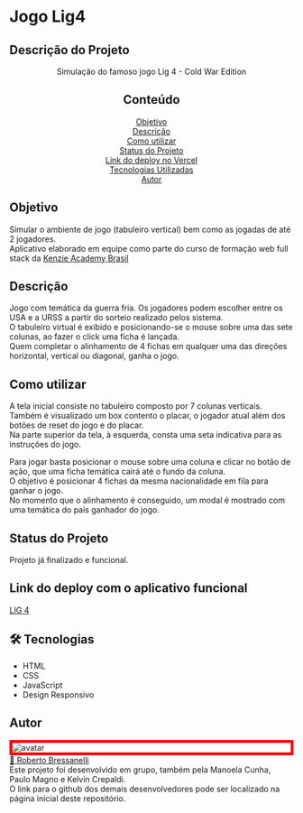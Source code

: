 # Jogo Lig4

## Descrição do Projeto


<p align="center">Simulação do famoso jogo Lig 4 - Cold War Edition</p>

<h2 align="center">Conteúdo</h2>

<p align="center">
  <a href="#objetivo">Objetivo</a> <br />
  <a href="#description">Descrição</a> <br />
  <a href="#use">Como utilizar</a> <br />
  <a href="#status">Status do Projeto</a> <br />
  <a href="#deploy">Link do deploy no Vercel</a> <br />
  <a href="#tech">Tecnologias Utilizadas</a> <br />
  <a href="#author">Autor</a> <br />
</p>

<h2 id="objetivo">Objetivo</h2>
Simular o ambiente de jogo (tabuleiro vertical) bem como as jogadas de até 2 jogadores. </br>
Aplicativo elaborado em equipe como parte do curso de formação web full stack da <a href="https://kenzie.com.br/">Kenzie Academy Brasil</a>

<h2 id="description">Descrição</h2>
Jogo com temática da guerra fria. Os jogadores podem escolher entre os USA e a URSS a partir do sorteio realizado pelos sistema.</br>
O tabuleiro virtual é exibido e posicionando-se o mouse sobre uma das sete colunas, ao  fazer o click uma ficha é lançada. </br>
Quem completar o alinhamento de 4 fichas em qualquer uma das direções horizontal, vertical ou diagonal, ganha o jogo.


<h2 id="use">Como utilizar</h2>

A tela inicial consiste no tabuleiro composto por 7 colunas verticais.</br>
Também é visualizado um box contento o placar, o jogador atual além dos botões de reset do jogo e do placar.</br>
Na parte superior da tela, à esquerda, consta uma seta indicativa para as instruções do jogo.</br>

Para jogar basta posicionar o mouse sobre uma coluna e clicar no botão de ação, que uma ficha temática cairá até o fundo da coluna.</br>
O objetivo é posicionar 4 fichas da mesma nacionalidade em fila para ganhar o jogo.</br>
No momento que o alinhamento é conseguido, um modal é mostrado com uma temática do país ganhador do jogo.</br>

  
<h2 id="status">Status do Projeto</h2>
Projeto já finalizado e funcional.
  
<h2 id="deploy">Link do deploy com o aplicativo funcional</h2>
<a href="https://rbressanelli.github.io/Game_Lig4_ColdWar_edition/">LIG 4</a>

<h2 id="tech">🛠 Tecnologias</h2>
<ul>
  <li>HTML</li>
  <li>CSS</li>
  <li>JavaScript</li> 
  <li>Design Responsivo</li>
</ul>

<h2 id="author">Autor</h2>

<div style="border: 5px solid #f00">
  <img src="https://avatars.githubusercontent.com/u/79763201?s=96&v=4" alt="avatar" />
</div>
<a href="https://www.linkedin.com/in/roberto-bressanelli-1814b015/"> 🚀 Roberto Bressanelli</a></br>
Este projeto foi desenvolvido em grupo, também pela Manoela Cunha, Paulo Magno e Kelvin Crepaldi.</br>
O link para o github dos demais desenvolvedores pode ser localizado na página inicial deste repositório.

